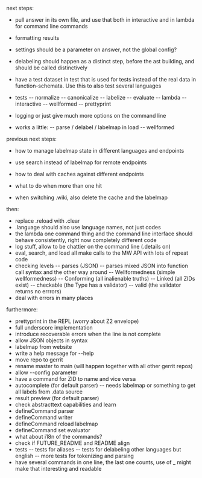 next steps:
- pull answer in its own file, and use that
  both in interactive and in lambda for command line commands
- formatting results
- settings should be a parameter on answer, not the global config?
- delabeling should happen as a distinct step, before the ast building,
  and should be called distinctively
- have a test dataset in test that is used for tests instead of the real
  data in function-schemata. Use this to also test several languages

- tests
-- normalize
-- canonicalize
-- labelize
-- evaluate
-- lambda
-- interactive
-- wellformed
-- prettyprint

- logging or just give much more options on the command line

- works a little:
-- parse / delabel / labelmap in load
-- wellformed

previous next steps:
- how to manage labelmap state in different languages and endpoints
- use search instead of labelmap for remote endpoints
- how to deal with caches against different endpoints
- what to do when more than one hit

- when switching .wiki, also delete the cache and the labelmap

then:
- replace .reload with .clear
- .language should also use language names, not just codes
- the lambda one command thing and the command line interface should behave consistently, right now completely different code
- log stuff, allow to be chattier on the command line (.details on)
- eval, search, and load all make calls to the MW API with lots of repeat code
- checking levels
-- parses (JSON)
-- parses mixed JSON into function call syntax and the other way around
-- Wellformedness (simple wellformedness)
-- Conforming (all inalienable truths)
-- Linked (all ZIDs exist)
-- checkable (the Type has a validator)
-- valid (the validator returns no errrors)
- deal with errors in many places

furthermore:
- prettyprint in the REPL (worry about Z2 envelope)
- full underscore implementation
- introduce recoverable errors when the line is not complete
- allow JSON objects in syntax
- labelmap from website
- write a help message for --help
- move repo to gerrit
- rename master to main (will happen together with all other gerrit repos)
- allow --config parameter
- have a command for ZID to name and vice versa
- autocomplete (for default parser)
-- needs labelmap or something to get all labels from .data source
- result preview (for default parser)
- check abstracttext capabilities and learn
- defineCommand parser
- defineCommand writer
- defineCommand reload labelmap
- defineCommand set evaluator
- what about i18n of the commands?
- check if FUTURE_README and README align
- tests
-- tests for aliases
-- tests for delabeling other languages but english
-- more tests for tokenizing and parsing
- have several commands in one line, the last one counts, use of _ might make that interesting and readable
